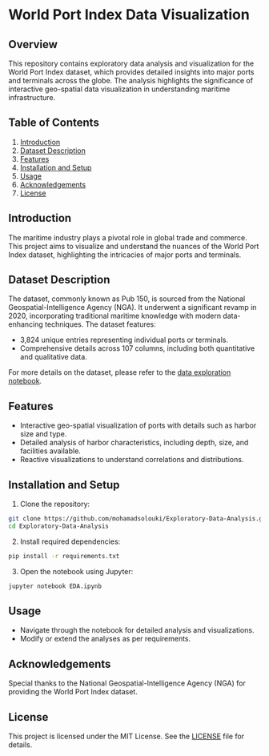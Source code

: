 # World Port Index Data Visualization

## Overview
This repository contains exploratory data analysis and visualization for the World Port Index dataset, which provides detailed insights into major ports and terminals across the globe. The analysis highlights the significance of interactive geo-spatial data visualization in understanding maritime infrastructure.

## Table of Contents
1. [Introduction](#introduction)
2. [Dataset Description](#dataset-description)
3. [Features](#features)
4. [Installation and Setup](#installation-and-setup)
5. [Usage](#usage)
6. [Acknowledgements](#acknowledgements)
7. [License](#license)

## Introduction
The maritime industry plays a pivotal role in global trade and commerce. This project aims to visualize and understand the nuances of the World Port Index dataset, highlighting the intricacies of major ports and terminals.

## Dataset Description
The dataset, commonly known as Pub 150, is sourced from the National Geospatial-Intelligence Agency (NGA). It underwent a significant revamp in 2020, incorporating traditional maritime knowledge with modern data-enhancing techniques. The dataset features:

- 3,824 unique entries representing individual ports or terminals.
- Comprehensive details across 107 columns, including both quantitative and qualitative data.

For more details on the dataset, please refer to the [data exploration notebook](./EDA.ipynb).

## Features
- Interactive geo-spatial visualization of ports with details such as harbor size and type.
- Detailed analysis of harbor characteristics, including depth, size, and facilities available.
- Reactive visualizations to understand correlations and distributions.

## Installation and Setup
1. Clone the repository:
```bash
git clone https://github.com/mohamadsolouki/Exploratory-Data-Analysis.git
cd Exploratory-Data-Analysis
```

2. Install required dependencies:
```bash
pip install -r requirements.txt
```

3. Open the notebook using Jupyter:
```bash
jupyter notebook EDA.ipynb
```

## Usage
- Navigate through the notebook for detailed analysis and visualizations.
- Modify or extend the analyses as per requirements.

## Acknowledgements
Special thanks to the National Geospatial-Intelligence Agency (NGA) for providing the World Port Index dataset.

## License
This project is licensed under the MIT License. See the [LICENSE](LICENSE) file for details.
